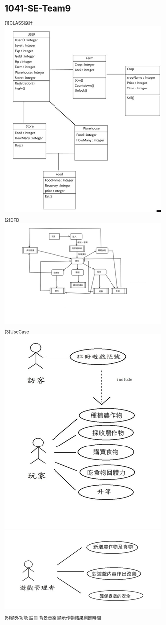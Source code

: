 # 1041-SE-Team9
(1)CLASS設計
![image](https://github.com/NCNU-OpenSource/1041-SE-Team9/raw/master/img/class.jpg)

(2)DFD
![image](https://github.com/NCNU-OpenSource/1041-SE-Team9/raw/master/img/DFD.jpg)

(3)UseCase
![image](https://github.com/NCNU-OpenSource/1041-SE-Team9/raw/master/img/USECASE1.jpg)
![image](https://github.com/NCNU-OpenSource/1041-SE-Team9/raw/master/img/USECASE2.jpg)

(5)額外功能
註冊
背景音樂
顯示作物結果剩餘時間




